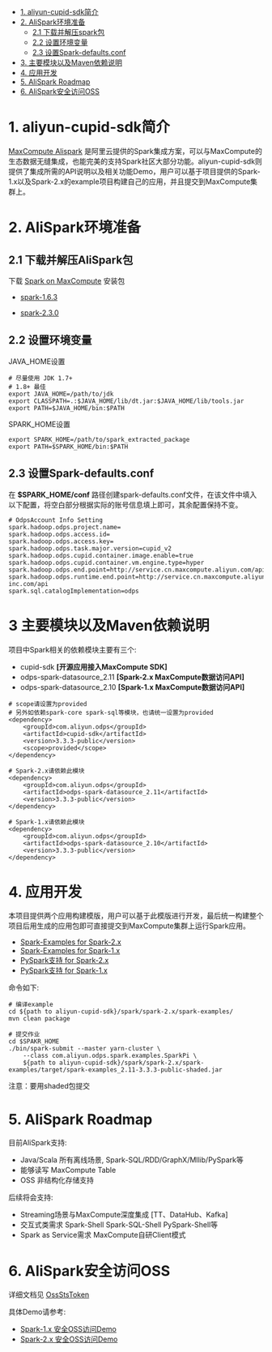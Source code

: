 * [1. aliyun-cupid-sdk简介](#1)
* [2. AliSpark环境准备](#2)
	+ [2.1 下载并解压spark包](#2.1)
	+ [2.2 设置环境变量](#2.2)
	+ [2.3 设置Spark-defaults.conf](#2.3)
* [3. 主要模块以及Maven依赖说明](#3)
* [4. 应用开发](#4)
* [5. AliSpark Roadmap](#5)
* [6. AliSpark安全访问OSS](#6)

<h1 id="1">1. aliyun-cupid-sdk简介</h1>

[MaxCompute Alispark](https://github.com/aliyun/aliyun-cupid-sdk) 是阿里云提供的Spark集成方案，可以与MaxCompute的生态数据无缝集成，也能完美的支持Spark社区大部分功能。aliyun-cupid-sdk则提供了集成所需的API说明以及相关功能Demo，用户可以基于项目提供的Spark-1.x以及Spark-2.x的example项目构建自己的应用，并且提交到MaxCompute集群上。

<h1 id="2">2. AliSpark环境准备</h1>

<h2 id="2.1">2.1 下载并解压AliSpark包</h2>

下载 [Spark on MaxCompute](https://github.com/aliyun/aliyun-cupid-sdk) 安装包

* [spark-1.6.3](http://repo.aliyun.com/download/spark-1.6.3-public.tar.gz)

* [spark-2.3.0](http://repo.aliyun.com/download/spark-2.3.0-odps0.30.0.tar.gz)

<h2 id="2.2">2.2 设置环境变量</h2>

JAVA_HOME设置

```
# 尽量使用 JDK 1.7+
# 1.8+ 最佳
export JAVA_HOME=/path/to/jdk
export CLASSPATH=.:$JAVA_HOME/lib/dt.jar:$JAVA_HOME/lib/tools.jar
export PATH=$JAVA_HOME/bin:$PATH
```

SPARK_HOME设置

```
export SPARK_HOME=/path/to/spark_extracted_package
export PATH=$SPARK_HOME/bin:$PATH
```

<h2 id="2.3">2.3 设置Spark-defaults.conf</h2>

在 **$SPARK_HOME/conf** 路径创建spark-defaults.conf文件，在该文件中填入以下配置，将空白部分根据实际的账号信息填上即可，其余配置保持不变。

```
# OdpsAccount Info Setting
spark.hadoop.odps.project.name=
spark.hadoop.odps.access.id=
spark.hadoop.odps.access.key=
spark.hadoop.odps.task.major.version=cupid_v2
spark.hadoop.odps.cupid.container.image.enable=true
spark.hadoop.odps.cupid.container.vm.engine.type=hyper
spark.hadoop.odps.end.point=http://service.cn.maxcompute.aliyun.com/api
spark.hadoop.odps.runtime.end.point=http://service.cn.maxcompute.aliyun-inc.com/api
spark.sql.catalogImplementation=odps
```

<h1 id="3">3 主要模块以及Maven依赖说明</h1>

项目中Spark相关的依赖模块主要有三个:

* cupid-sdk **[开源应用接入MaxCompute SDK]**
* odps-spark-datasource_2.11 **[Spark-2.x MaxCompute数据访问API]**
* odps-spark-datasource_2.10 **[Spark-1.x MaxCompute数据访问API]**

```
# scope请设置为provided
# 另外如依赖spark-core spark-sql等模块，也请统一设置为provided
<dependency>
	<groupId>com.aliyun.odps</groupId>
	<artifactId>cupid-sdk</artifactId>
	<version>3.3.3-public</version>
	<scope>provided</scope>
</dependency>

# Spark-2.x请依赖此模块
<dependency>
  	<groupId>com.aliyun.odps</groupId>
  	<artifactId>odps-spark-datasource_2.11</artifactId>
  	<version>3.3.3-public</version>
</dependency>

# Spark-1.x请依赖此模块
<dependency>
	<groupId>com.aliyun.odps</groupId>
	<artifactId>odps-spark-datasource_2.10</artifactId>
	<version>3.3.3-public</version>
</dependency>
```

<h1 id="4">4. 应用开发</h1>

本项目提供两个应用构建模版，用户可以基于此模版进行开发，最后统一构建整个项目后用生成的应用包即可直接提交到MaxCompute集群上运行Spark应用。

* [Spark-Examples for Spark-2.x](spark/spark-2.x/spark-examples/)
* [Spark-Examples for Spark-1.x](spark/spark-1.x/spark-examples/)
* [PySpark支持 for Spark-2.x](spark/spark-2.x/datasource/src/main/python)
* [PySpark支持 for Spark-1.x](spark/spark-1.x/datasource/src/main/python)

命令如下:
```
# 编译example
cd ${path to aliyun-cupid-sdk}/spark/spark-2.x/spark-examples/
mvn clean package

# 提交作业
cd $SPAKR_HOME
./bin/spark-submit --master yarn-cluster \
    --class com.aliyun.odps.spark.examples.SparkPi \
    ${path to aliyun-cupid-sdk}/spark/spark-2.x/spark-examples/target/spark-examples_2.11-3.3.3-public-shaded.jar
```
注意：要用shaded包提交

<h1 id="5">5. AliSpark Roadmap</h1>

目前AliSpark支持:
	
* Java/Scala 所有离线场景, Spark-SQL/RDD/GraphX/Mllib/PySpark等
* 能够读写 MaxCompute Table
* OSS 非结构化存储支持

后续将会支持:

* Streaming场景与MaxCompute深度集成 [TT、DataHub、Kafka]
* 交互式类需求 Spark-Shell Spark-SQL-Shell PySpark-Shell等
* Spark as Service需求 MaxCompute自研Client模式

<h1 id="6">6. AliSpark安全访问OSS</h1>

详细文档见 [OssStsToken](docs/ossStsToken.md)

具体Demo请参考:

* [Spark-1.x 安全OSS访问Demo](spark/spark-1.x/spark-examples/src/main/scala/com/aliyun/odps/spark/examples/oss/SparkUnstructuredDataCompute.scala)
* [Spark-2.x 安全OSS访问Demo](spark/spark-2.x/spark-examples/src/main/scala/com/aliyun/odps/spark/examples/oss/SparkUnstructuredDataCompute.scala)
